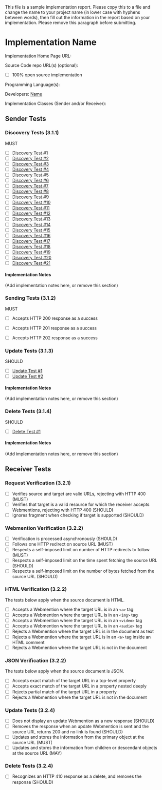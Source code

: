 This file is a sample implementation report. Please copy this to a file and change the name to your project name (in lower case with hyphens between words), then fill out the information in the report based on your implementation. Please remove this paragraph before submitting.

# Implementation Name

Implementation Home Page URL: 

Source Code repo URL(s) (optional): 
* [ ] 100% open source implementation

Programming Language(s): 

Developers: [Name](http://you.example.com)

Implementation Classes (Sender and/or Receiver): 


## Sender Tests

### Discovery Tests (3.1.1)

MUST

* [ ] [Discovery Test #1](https://webmention.rocks/test/1)
* [ ] [Discovery Test #2](https://webmention.rocks/test/2)
* [ ] [Discovery Test #3](https://webmention.rocks/test/3)
* [ ] [Discovery Test #4](https://webmention.rocks/test/4)
* [ ] [Discovery Test #5](https://webmention.rocks/test/5)
* [ ] [Discovery Test #6](https://webmention.rocks/test/6)
* [ ] [Discovery Test #7](https://webmention.rocks/test/7)
* [ ] [Discovery Test #8](https://webmention.rocks/test/8)
* [ ] [Discovery Test #9](https://webmention.rocks/test/9)
* [ ] [Discovery Test #10](https://webmention.rocks/test/10)
* [ ] [Discovery Test #11](https://webmention.rocks/test/11)
* [ ] [Discovery Test #12](https://webmention.rocks/test/12)
* [ ] [Discovery Test #13](https://webmention.rocks/test/13)
* [ ] [Discovery Test #14](https://webmention.rocks/test/14)
* [ ] [Discovery Test #15](https://webmention.rocks/test/15)
* [ ] [Discovery Test #16](https://webmention.rocks/test/16)
* [ ] [Discovery Test #17](https://webmention.rocks/test/17)
* [ ] [Discovery Test #18](https://webmention.rocks/test/18)
* [ ] [Discovery Test #19](https://webmention.rocks/test/19)
* [ ] [Discovery Test #20](https://webmention.rocks/test/20)
* [ ] [Discovery Test #21](https://webmention.rocks/test/21)

#### Implementation Notes

(Add implementation notes here, or remove this section)

### Sending Tests (3.1.2)

MUST

* [ ] Accepts HTTP 200 response as a success
* [ ] Accepts HTTP 201 response as a success
* [ ] Accepts HTTP 202 response as a success


### Update Tests (3.1.3)

SHOULD

* [ ] [Update Test #1](https://webmention.rocks/update/1)
* [ ] [Update Test #2](https://webmention.rocks/update/2)

#### Implementation Notes

(Add implementation notes here, or remove this section)


### Delete Tests (3.1.4)

SHOULD

* [ ] [Delete Test #1](https://webmention.rocks/delete/1)

#### Implementation Notes

(Add implementation notes here, or remove this section)


## Receiver Tests

### Request Verification (3.2.1)

* [ ] Verifies source and target are valid URLs, rejecting with HTTP 400 (MUST)
* [ ] Verifies that target is a valid resource for which the receiver accepts Webmentions, rejecting with HTTP 400 (SHOULD)
* [ ] Ignores fragment when checking if target is supported (SHOULD)

### Webmention Verification (3.2.2)

* [ ] Verification is processed asynchronously (SHOULD)
* [ ] Follows one HTTP redirect on source URL (MUST)
* [ ] Respects a self-imposed limit on number of HTTP redirects to follow (MUST)
* [ ] Respects a self-imposed limit on the time spent fetching the source URL (SHOULD)
* [ ] Respects a self-imposed limit on the number of bytes fetched from the source URL (SHOULD)

### HTML Verification (3.2.2)

The tests below apply when the source document is HTML.

* [ ] Accepts a Webmention where the target URL is in an `<a>` tag
* [ ] Accepts a Webmention where the target URL is in an `<img>` tag
* [ ] Accepts a Webmention where the target URL is in an `<video>` tag
* [ ] Accepts a Webmention where the target URL is in an `<audio>` tag
* [ ] Rejects a Webmention where the target URL is in the document as text
* [ ] Rejects a Webmention where the target URL is in an `<a>` tag inside an HTML comment
* [ ] Rejects a Webmention where the target URL is not in the document

### JSON Verification (3.2.2)

The tests below apply when the source document is JSON.

* [ ] Accepts exact match of the target URL in a top-level property
* [ ] Accepts exact match of the target URL in a property nested deeply
* [ ] Rejects partial match of the target URL in a property
* [ ] Rejects a Webmention where the target URL is not in the document

### Update Tests (3.2.4)

* [ ] Does not display an update Webmention as a new response (SHOULD)
* [ ] Removes the response when an update Webmention is sent and the source URL returns 200 and no link is found (SHOULD)
* [ ] Updates and stores the information from the primary object at the source URL (MUST)
* [ ] Updates and stores the information from children or descendant objects at the source URL (MAY)

### Delete Tests (3.2.4)

* [ ] Recognizes an HTTP 410 response as a delete, and removes the response (SHOULD)

